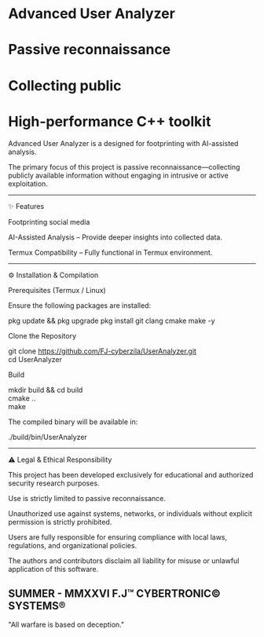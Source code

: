 # Advanced User Analyzer
# Passive reconnaissance
# Collecting public
# High-performance C++ toolkit 

Advanced User Analyzer is a designed for footprinting with AI-assisted analysis.

The primary focus of this project is passive reconnaissance—collecting publicly available information without engaging in intrusive or active exploitation.

---

✨ Features

Footprinting social media 

AI-Assisted Analysis – Provide deeper insights into collected data.

Termux Compatibility – Fully functional in Termux environment.

---

⚙️ Installation & Compilation

Prerequisites (Termux / Linux)

Ensure the following packages are installed:

pkg update && pkg upgrade
pkg install git clang cmake make -y

Clone the Repository

git clone https://github.com/FJ-cyberzila/UserAnalyzer.git  
cd UserAnalyzer

Build

mkdir build && cd build  
cmake ..  
make

The compiled binary will be available in:

./build/bin/UserAnalyzer


---

⚠️ Legal & Ethical Responsibility

This project has been developed exclusively for educational and authorized security research purposes.

Use is strictly limited to passive reconnaissance.

Unauthorized use against systems, networks, or individuals without explicit permission is strictly prohibited.

Users are fully responsible for ensuring compliance with local laws, regulations, and organizational policies.


The authors and contributors disclaim all liability for misuse or unlawful application of this software.


SUMMER - MMXXVI
F.J™ CYBERTRONIC© SYSTEMS®
---

"All warfare is based on deception."
